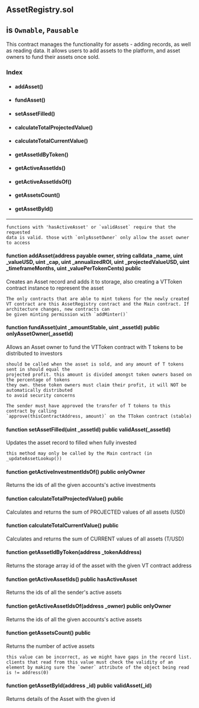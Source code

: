 ## AssetRegistry.sol
## is `Ownable`, `Pausable`

This contract manages the functionality for assets - adding records, as well as reading data. It allows users to add assets to the platform, and asset owners to fund their assets once sold.

### Index

- #### addAsset()
- #### fundAsset()
- #### setAssetFilled()
- #### calculateTotalProjectedValue()
- #### calculateTotalCurrentValue()
- #### getAssetIdByToken()
- #### getActiveAssetIds()
- #### getActiveAssetIdsOf()
- #### getAssetsCount()
- #### getAssetById()
----
```
functions with 'hasActiveAsset' or `validAsset` require that the requested
data is valid. those with `onlyAssetOwner` only allow the asset owner to access
```

#### function addAsset(address payable owner, string calldata \_name, uint \_valueUSD, uint \_cap, uint \_annualizedROI, uint \_projectedValueUSD, uint \_timeframeMonths, uint \_valuePerTokenCents) public
Creates an Asset record and adds it to storage, also creating a VTToken contract instance to represent the asset
```
The only contracts that are able to mint tokens for the newly created VT contract are this AssetRegistry contract and the Main contract. If architecture changes, new contracts can
be given minting permission with `addMinter()`
```

#### function fundAsset(uint \_amountStable, uint \_assetId) public onlyAssetOwner(\_assetId)
Allows an Asset owner to fund the VTToken contract with T tokens to be distributed to investors
```
should be called when the asset is sold, and any amount of T tokens sent in should equal the
projected profit. this amount is divided amongst token owners based on the percentage of tokens
they own. these token owners must claim their profit, it will NOT be automatically distributed
to avoid security concerns
```

```
The sender must have approved the transfer of T tokens to this contract by calling
`approve(thisContractAddress, amount)` on the TToken contract (stable)
```

#### function setAssetFilled(uint \_assetId) public validAsset(\_assetId)
Updates the asset record to filled when fully invested
```
this method may only be called by the Main contract (in _updateAssetLookup())
```

#### function getActiveInvestmentIdsOf() public onlyOwner
Returns the ids of all the given accounts's active investments


#### function calculateTotalProjectedValue() public
Calculates and returns the sum of PROJECTED values of all assets (USD)

#### function calculateTotalCurrentValue() public
Calculates and returns the sum of CURRENT values of all assets (T/USD)

#### function getAssetIdByToken(address \_tokenAddress)
Returns the storage array id of the asset with the given VT contract address

#### function getActiveAssetIds() public hasActiveAsset
Returns the ids of all the sender's active assets

#### function getActiveAssetIdsOf(address \_owner) public onlyOwner
Returns the ids of all the given accounts's active assets

#### function getAssetsCount() public
Returns the number of active assets
```
this value can be incorrect, as we might have gaps in the record list. clients that read from this value must check the validity of an element by making sure the `owner` attribute of the object being read is != address(0)
```

#### function getAssetById(address \_id) public validAsset(\_id)
Returns details of the Asset with the given id

